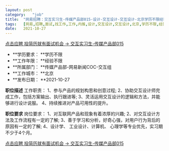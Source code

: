 ```yaml
---
layout:	post
category:	"job"
title:	"网易招聘：交互实习生-传媒产品部015-设计-交互设计-交互设计-北京学历不限经验不限"
tags:	[网易,招聘,面试,找工作,工作,内推,设计,交互设计,交互设计,北京,学历不限,经验不限]
date:	2021-10-27
---
```


[点击应聘 投简历就有面试机会 -> 交互实习生-传媒产品部015](http://mobile.bole.netease.com/bole/boleDetail?id=35875&employeeId=346f03c3cda5f04c&key=all)



- **学历要求： **学历不限
- **工作年限： **经验不限
- **所属部门： **传媒产品部-网易新闻COC-交互组
- **工作城市： **北京
- **发布日期： **2021-10-27



**职位描述**
工作职责：
1、参与产品的规划构思和创意过程;
2、协助交互设计师完成工作，包括方案输出、执行跟进等; 
3、灵活运用交互设计的逻辑和方法，并能够进行设计说服。 
4、持续推进对产品可用性的提升。 



**职位要求**
岗位要求：
1、对互联网产品和现象有着浓厚的兴趣;
2、对交互设计方法及工作流程有一定的了解;
3、善于学习和分析，好奇心强，对用户行为背后的原因有一定的了解; 
4、设计学、 工业设计、计算机、 心理学等专业优先，实习期不少于4个月。



[点击应聘 投简历就有面试机会 -> 交互实习生-传媒产品部015](http://mobile.bole.netease.com/bole/boleDetail?id=35875&employeeId=346f03c3cda5f04c&key=all)